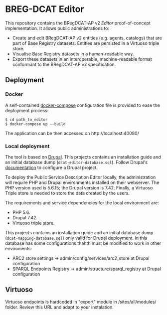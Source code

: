 # BREG-DCAT Editor

This repository contains the BRegDCAT-AP v2 _Editor_ proof-of-concept implementation. It allows public administrations to:

* Create and edit BRegDCAT-AP v2 entities (e.g. agents, catalogs) that are part of Base Registry datasets. Entities are persisted in a Virtuoso triple store.
* Visualise Base Registry datasets in a human-readable way.
* Export these datasets in an interoperable, machine-readable format conformant to the BRegDCAT-AP v2 specification.

## Deployment

### Docker

A self-contained [docker-compose](https://docs.docker.com/compose/install/) configuration file is provided to ease the deployment process:

    $ cd path_to_editor
    $ docker-compose up --build
    
The application can be then accessed on http://localhost:40080/

### Local deployment 

The tool is based on [Drupal](https://www.drupal.com). This projects contains an installation guide and an initial database dump (`dcat-editor-database.sql`). Follow Drupal's [documentation](http://drupal.org/documentation) to configure a Drupal project.


To deploy the Public Service Description Editor locally, the administration will require PHP and Drupal environments installed on their webserver. The PHP version used is 5.6.15; the Drupal version is 7.42. Finally, a Virtuoso Triple store is needed to store the data created by the users.


The requirements and service dependencies for the local environment are:

* PHP 5.6.
* Drupal 7.42.
* Virtuoso triple store.

This projects contains an installation guide and an initial database dump (`dcat-mapping-database.sql`) only valid for Drupal deployment. In this database has some configurations thahth must be modified to work in other enviroments:

* ARC2 store settings -> admin/config/services/arc2_store at Drupal configuration
* SPARQL Endpoints Registry -> admin/structure/sparql_registry at Drupal configuration

## Virtuoso

Virtuoso endpoints is hardcoded in "export" module in /sites/all/modules/ folder. Review this URL and adapt to your instalation.
